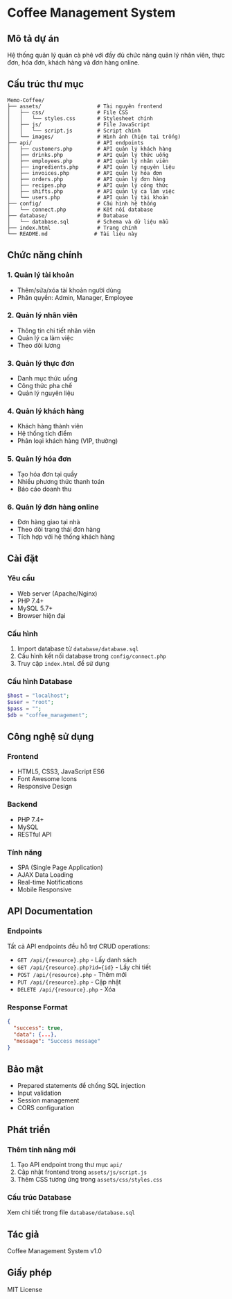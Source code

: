 # Coffee Management System

## Mô tả dự án
Hệ thống quản lý quán cà phê với đầy đủ chức năng quản lý nhân viên, thực đơn, hóa đơn, khách hàng và đơn hàng online.

## Cấu trúc thư mục

```
Memo-Coffee/
├── assets/                  # Tài nguyên frontend
│   ├── css/                 # File CSS
│   │   └── styles.css       # Stylesheet chính
│   ├── js/                  # File JavaScript
│   │   └── script.js        # Script chính
│   └── images/              # Hình ảnh (hiện tại trống)
├── api/                     # API endpoints
│   ├── customers.php        # API quản lý khách hàng
│   ├── drinks.php           # API quản lý thức uống
│   ├── employees.php        # API quản lý nhân viên
│   ├── ingredients.php      # API quản lý nguyên liệu
│   ├── invoices.php         # API quản lý hóa đơn
│   ├── orders.php           # API quản lý đơn hàng
│   ├── recipes.php          # API quản lý công thức
│   ├── shifts.php           # API quản lý ca làm việc
│   └── users.php            # API quản lý tài khoản
├── config/                  # Cấu hình hệ thống
│   └── connect.php          # Kết nối database
├── database/                # Database
│   └── database.sql         # Schema và dữ liệu mẫu
├── index.html               # Trang chính
└── README.md               # Tài liệu này
```

## Chức năng chính

### 1. Quản lý tài khoản
- Thêm/sửa/xóa tài khoản người dùng
- Phân quyền: Admin, Manager, Employee

### 2. Quản lý nhân viên
- Thông tin chi tiết nhân viên
- Quản lý ca làm việc
- Theo dõi lương

### 3. Quản lý thực đơn
- Danh mục thức uống
- Công thức pha chế
- Quản lý nguyên liệu

### 4. Quản lý khách hàng
- Khách hàng thành viên
- Hệ thống tích điểm
- Phân loại khách hàng (VIP, thường)

### 5. Quản lý hóa đơn
- Tạo hóa đơn tại quầy
- Nhiều phương thức thanh toán
- Báo cáo doanh thu

### 6. Quản lý đơn hàng online
- Đơn hàng giao tại nhà
- Theo dõi trạng thái đơn hàng
- Tích hợp với hệ thống khách hàng

## Cài đặt

### Yêu cầu
- Web server (Apache/Nginx)
- PHP 7.4+
- MySQL 5.7+
- Browser hiện đại

### Cấu hình
1. Import database từ `database/database.sql`
2. Cấu hình kết nối database trong `config/connect.php`
3. Truy cập `index.html` để sử dụng

### Cấu hình Database
```php
$host = "localhost";
$user = "root";
$pass = "";
$db = "coffee_management";
```

## Công nghệ sử dụng

### Frontend
- HTML5, CSS3, JavaScript ES6
- Font Awesome Icons
- Responsive Design

### Backend
- PHP 7.4+
- MySQL
- RESTful API

### Tính năng
- SPA (Single Page Application)
- AJAX Data Loading
- Real-time Notifications
- Mobile Responsive

## API Documentation

### Endpoints
Tất cả API endpoints đều hỗ trợ CRUD operations:

- `GET /api/{resource}.php` - Lấy danh sách
- `GET /api/{resource}.php?id={id}` - Lấy chi tiết
- `POST /api/{resource}.php` - Thêm mới
- `PUT /api/{resource}.php` - Cập nhật
- `DELETE /api/{resource}.php` - Xóa

### Response Format
```json
{
  "success": true,
  "data": {...},
  "message": "Success message"
}
```

## Bảo mật
- Prepared statements để chống SQL injection
- Input validation
- Session management
- CORS configuration

## Phát triển

### Thêm tính năng mới
1. Tạo API endpoint trong thư mục `api/`
2. Cập nhật frontend trong `assets/js/script.js`
3. Thêm CSS tương ứng trong `assets/css/styles.css`

### Cấu trúc Database
Xem chi tiết trong file `database/database.sql`

## Tác giả
Coffee Management System v1.0

## Giấy phép
MIT License 